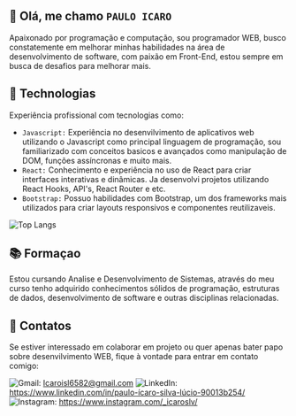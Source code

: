## 👋 Olá, me chamo ``PAULO ICARO``

Apaixonado por programação e computação, sou programador WEB, busco constatemente em melhorar minhas habilidades na área de desenvolvimento de software, com paixão em Front-End, estou sempre em busca de desafios para melhorar mais.

## 🚀 Technologias

Experiência profissional com tecnologias como:

- ``Javascript:`` Experiência no desenvilvimento de aplicativos web utilizando o Javascript como principal linguagem de programação, sou familiarizado com conceitos basicos e avançados como manipulação de DOM, funções assíncronas e muito mais.
- ``React:`` Conhecimento e experiência no uso de React para criar interfaces interativas e dinâmicas. Ja desenvolvi projetos utilizando React Hooks, API's, React Router e etc.
- ``Bootstrap:`` Possuo habilidades com Bootstrap, um dos frameworks mais utilizados para criar layouts responsivos e componentes reutilizaveis. 

![Top Langs](https://github-readme-stats.vercel.app/api/top-langs/?username=IcaroSLV&layout=compact&&bg_color=00000000&text_color=9248d9&title_color=803fbe)

## 📚 Formaçao

Estou cursando Analise e Desenvolvimento de Sistemas, através do meu curso tenho adquirido conhecimentos sólidos de programação, estruturas de dados, desenvolvimento de software e outras disciplinas relacionadas.

## 📌 Contatos

Se estiver interessado em colaborar em projeto ou quer apenas bater papo sobre desenvilvimento WEB, fique à vontade para entrar em contato comigo:

![Gmail](https://img.shields.io/badge/Gmail-D14836?style=for-the-badge&logo=gmail&logoColor=9248d9): Icaroisl6582@gmail.com
![LinkedIn](https://img.shields.io/badge/linkedin-%230077B5.svg?style=for-the-badge&logo=linkedin&logoColor=9248d9): https://www.linkedin.com/in/paulo-ícaro-silva-lúcio-90013b254/
![Instagram](https://img.shields.io/badge/Instagram-%23E4405F.svg?style=for-the-badge&logo=Instagram&logoColor=9248d9): https://www.instagram.com/_icaroslv/


